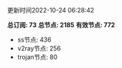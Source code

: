 更新时间2022-10-24 06:28:42

**总订阅: 73**
**总节点: 2185**
**有效节点: 772**
- ss节点: 436
- v2ray节点: 256
- trojan节点: 80
